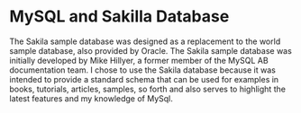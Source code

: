 # MySQL and Sakilla Database

The Sakila sample database was designed as a replacement to the world sample database, also provided by Oracle. The Sakila sample database was initially developed by Mike Hillyer, a former member of the MySQL AB documentation team. I chose to use the Sakila database because it was intended to provide a standard schema that can be used for examples in books, tutorials, articles, samples, so forth and also serves to highlight the latest features and my knowledge of MySql.
